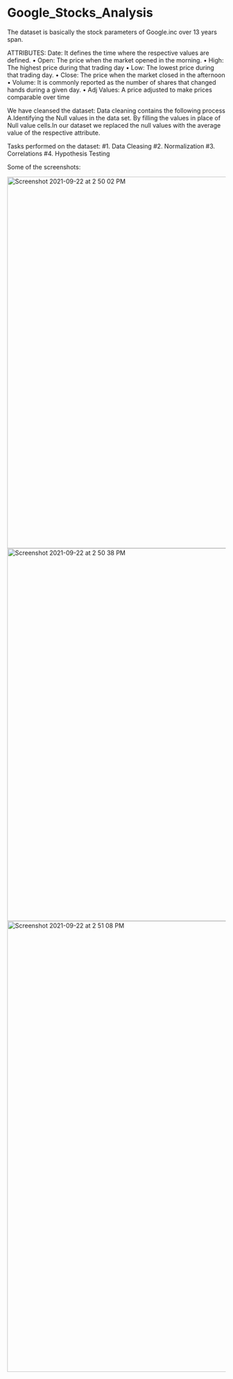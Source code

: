 # Google_Stocks_Analysis

The dataset is basically the stock parameters of Google.inc over 13 years span.

ATTRIBUTES:
  Date: It defines the time where the respective values are defined.
• Open: The price when the market opened in the morning.
• High: The highest price during that trading day
• Low: The lowest price during that trading day.
• Close: The price when the market closed in the afternoon
• Volume: It is commonly reported as the number of shares that changed hands during a given day.
• Adj Values: A price adjusted to make prices comparable over time

We have cleansed the dataset:
Data cleaning contains the following process A.Identifying the Null values in the data set. 
By filling the values in place of Null value cells.In our dataset we replaced the null 
values with the average value of the respective attribute.

Tasks performed on the dataset:
 #1. Data Cleasing
 #2. Normalization
 #3. Correlations
 #4. Hypothesis Testing
 
 Some of the screenshots:
 
 
 
  <img width="856" alt="Screenshot 2021-09-22 at 2 50 02 PM" src="https://user-images.githubusercontent.com/90203022/134317793-c0c4926a-aeae-49cf-b6b5-15d15a00c4f6.png">
<img width="859" alt="Screenshot 2021-09-22 at 2 50 38 PM" src="https://user-images.githubusercontent.com/90203022/134317841-3c36f368-82ea-4553-978f-67835c2336ff.png">
<img width="1039" alt="Screenshot 2021-09-22 at 2 51 08 PM" src="https://user-images.githubusercontent.com/90203022/134317870-f5959c63-6f47-44c3-9313-fb225f39a75e.png">
